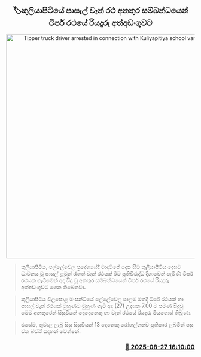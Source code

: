 <p align='center'><b><h2 align='center' title='Tipper truck driver arrested in connection with Kuliyapitiya school van accident'>🏷කුලියාපිටියේ පාසැල් වෑන් රථ අනතුර සම්බන්ධයෙන් ටිපර් රථයේ රියදුරු අත්අඩංගුවට</h2></b></p>
<p align='center'><img src='https://helakuru.sgp1.cdn.digitaloceanspaces.com/esana/images/lib/arrested-2[1].jpg' width='600' alt='Tipper truck driver arrested in connection with Kuliyapitiya school van accident'></p>

> කුලියාපිටිය, පල්ලේවෙල ප්‍රදේශයේදී මාදම්පේ දෙස සිට කුලියාපිටිය දෙසට ධාවනය වූ පාසල් ළමුන් රැගත් වෑන් රථයක් ඊට ප්‍රතිවිරුද්ධ දිශාවෙන් පැමිණි ටිපර් රථයක ගැටීමෙන් අද සිදු වූ අනතුර සම්බන්ධයෙන් ටිපර් රථයේ රියදුරු අත්අඩංගුවට ගෙන තිබෙනවා.

> කුලියාපිටිය විලපොළ මංසන්ධියේ පල්ලේවෙල පාලම මතදී ටිපර් රථයක් හා පාසල් වෑන් රථයක් මුහුණට මුහුණ ගැටී අද (27) උදෑසන 7.00 ට පමණ සිදුවූ මෙම අනතුරෙන් සිසුවියන් දෙදෙනෙකු හා වෑන් රථයේ රියදුරු මියගොස් තිබුණා.

> එසේම, තුවාල ලැබූ සිසු සිසුවියන් 13 දෙනෙකු රෝහල්ගතව ප්‍රතිකාර ලබමින් පසු වන බවයි සඳහන් වෙන්නේ.



<h3 align='right'><a href='https://www.helakuru.lk/esana/p/113123/'>📅 2025-08-27 16:10:00</a></h3>
